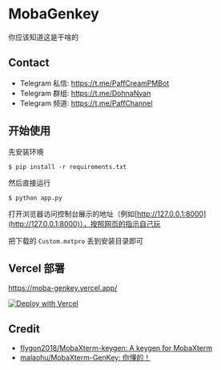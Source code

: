 # MobaGenkey

你应该知道这是干啥的

## Contact

- Telegram 私信: https://t.me/PaffCreamPMBot  
- Telegram 群组: https://t.me/DohnaNyan  
- Telegram 频道: https://t.me/PaffChannel 

## 开始使用

先安装环境

```shell
$ pip install -r requirements.txt
```

然后直接运行

```shell
$ python app.py
```

打开浏览器访问控制台展示的地址（例如[http://127.0.0.1:8000](http://127.0.0.1:8000)），按照网页的指示自己玩

把下载的 `Custom.mxtpro` 丢到安装目录即可

## Vercel 部署

https://moba-genkey.vercel.app/

[![Deploy with Vercel](https://vercel.com/button)](https://vercel.com/import/project?template=https://github.com/MeowCracker/MobaGenkey)

## Credit

- [flygon2018/MobaXterm-keygen: A keygen for MobaXterm](https://github.com/flygon2018/MobaXterm-keygen)
- [malaohu/MobaXterm-GenKey: 你懂的！](https://github.com/malaohu/MobaXterm-GenKey)

